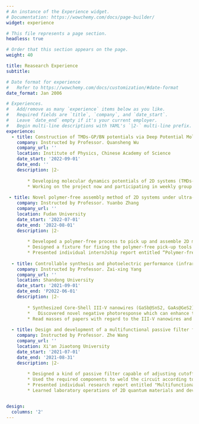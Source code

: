 ```yaml
---
# An instance of the Experience widget.
# Documentation: https://wowchemy.com/docs/page-builder/
widget: experience

# This file represents a page section.
headless: true

# Order that this section appears on the page.
weight: 40

title: Reasearch Experience
subtitle:

# Date format for experience
#   Refer to https://wowchemy.com/docs/customization/#date-format
date_format: Jan 2006

# Experiences.
#   Add/remove as many `experience` items below as you like.
#   Required fields are `title`, `company`, and `date_start`.
#   Leave `date_end` empty if it's your current employer.
#   Begin multi-line descriptions with YAML's `|2-` multi-line prefix.
experience:
  - title: Construction of TMDs-GP/BN potentials via Deep Potential Molecular Dynamic method 
    company: Instructed by Professor. Quansheng Wu
    company_url: ''
    location: Institute of Physics, Chinese Academy of Science
    date_start: '2022-09-01'
    date_end: ''
    description: |2-
     
        * Developing molecular dynamics potentials of 2D systems (TMDs-Graphene, TMDs-hBN) as accurate as the DFT via Deep Potentials Molecular Dynamics.
        * Working on the project now and participating in weekly group meetings.
       
 - title: Novel polymer-free assembly method of 2D systems under ultra-high vacuum
    company: Instructed by Professor. Yuanbo Zhang
    company_url: ''
    location: Fudan University
    date_start: '2022-07-01'
    date_end: '2022-08-01'
    description: |2-
     
        * Developed a polymer-free process to pick up and assemble 2D materials (h-BN) using 300nm and 500nm Si3N4 thin film cantilevers coated with metals (2nm Cr,6nm Au) under ultra-high vacuum.
        * Designed a fixture for fixing the polymer-free pick-up tools via solid work.
        * Presented individual internJship report entitled “Polymer-free Assembly of 2D Systems under Ultra-high Vacuum” in the final seminar.
   
  - title: Controllable synthesis and photoelectric performance (infrared detection) investigation of Core-Shell III-V nanowires
    company: Instructed by Professor. Zai-xing Yang
    company_url: ''
    location: Shandong University
    date_start: '2021-09-01'
    date_end: 'P2022-06-01'
    description: |2-
        
        * Synthesized Core-Shell III-V nanowires (GaSb@SnS2, GaAs@GeS2) with high aspect ratio and uniform shell thickness by controllable vapor-solid-solid growth mode of CVD.
        *	Discovered novel negative photoresponse which can enhance the photocurrent in near-infrared range (1310nm, 1550nm) of Core-Shell III-V nanowires (GaSb@SnS2, GaAs@GeS2) in visible wavelengths (405nm, 520nm) by using Semiconductor Device Analyzer and semiconductor laser.
        * Read masses of papers with regard to the III-V nanowires and participated in weekly group meetings.
        
  - title: Design and development of a multifunctional passive filter for test circuits of 2D systems
    company: Instructed by Professor. Zhe Wang
    company_url: ''
    location: Xi'an Jiaotong University
    date_start: '2021-07-01'
    date_end: '2021-08-31'
    description: |2-
     
        * Designed a kind of passive filter capable of adjusting cutoff frequency and passband range (1Hz, 100Hz and 1000Hz).
        * Used the required components to weld the circuit according to the designed and simulated circuit diagram. (Three same multifunctional passive filters have been successfully fabricated and the performance is good.)
        * Presented individual research report entitled "Multifunctional Passive Filter" in group meeting.
        * Learned laboratory operations of 2D quantum materials and devices, prepared two-dimensional materials (graphene and hNB) with tapes, combined them into hNB-graphene-hNB structures under high power microscopy, and tested the properties of samples.


design:
  columns: '2'
---
```

